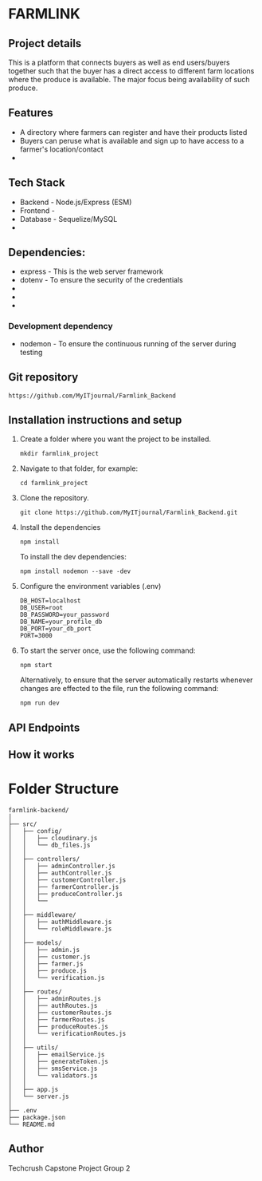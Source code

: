 # FARMLINK

## Project details

This is a platform that connects buyers as well as end users/buyers together such that the buyer has a direct access to different farm locations where the produce is available. The major focus being availability of such produce.

## Features

- A directory where farmers can register and have their products listed
- Buyers can peruse what is available and sign up to have access to a farmer's location/contact
-

## Tech Stack

- Backend - Node.js/Express (ESM)
- Frontend -
- Database - Sequelize/MySQL
-

## Dependencies:

- express - This is the web server framework
- dotenv - To ensure the security of the credentials
-
-
-

### Development dependency

- nodemon - To ensure the continuous running of the server during testing

## Git repository

`https://github.com/MyITjournal/Farmlink_Backend`

## Installation instructions and setup

1.  Create a folder where you want the project to be installed.

    `mkdir farmlink_project`

2.  Navigate to that folder, for example:

    `cd farmlink_project`

3.  Clone the repository.

    `git clone https://github.com/MyITjournal/Farmlink_Backend.git`

4.  Install the dependencies

    `npm install`

    To install the dev dependencies:

    `npm install nodemon --save -dev`

5.  Configure the environment variables (.env)

    ```
    DB_HOST=localhost
    DB_USER=root
    DB_PASSWORD=your_password
    DB_NAME=your_profile_db
    DB_PORT=your_db_port
    PORT=3000
    ```

6.  To start the server once, use the following command:

    `npm start`

    Alternatively, to ensure that the server automatically restarts whenever changes are effected to the file, run the following command:

    `npm run dev`

## API Endpoints

## How it works

# Folder Structure

```
farmlink-backend/
│
├── src/
│   ├── config/
│   │   ├── cloudinary.js
│   │   └── db_files.js
│   │
│   ├── controllers/
│   │   ├── adminController.js
│   │   ├── authController.js
│   │   ├── customerController.js
│   │   ├── farmerController.js
│   │   ├── produceController.js
│   │   └──
│   │
│   ├── middleware/
│   │   ├── authMiddleware.js
│   │   └── roleMiddleware.js
│   │
│   ├── models/
│   │   ├── admin.js
│   │   ├── customer.js
│   │   ├── farmer.js
│   │   ├── produce.js
│   │   └── verification.js
│   │
│   ├── routes/
│   │   ├── adminRoutes.js
│   │   ├── authRoutes.js
│   │   ├── customerRoutes.js
│   │   ├── farmerRoutes.js
│   │   ├── produceRoutes.js
│   │   └── verificationRoutes.js
│   │
│   ├── utils/
│   │   ├── emailService.js
│   │   ├── generateToken.js
│   │   ├── smsService.js
│   │   └── validators.js
│   │
│   ├── app.js
│   └── server.js
│
├── .env
├── package.json
└── README.md
```

## Author

Techcrush Capstone Project Group 2
